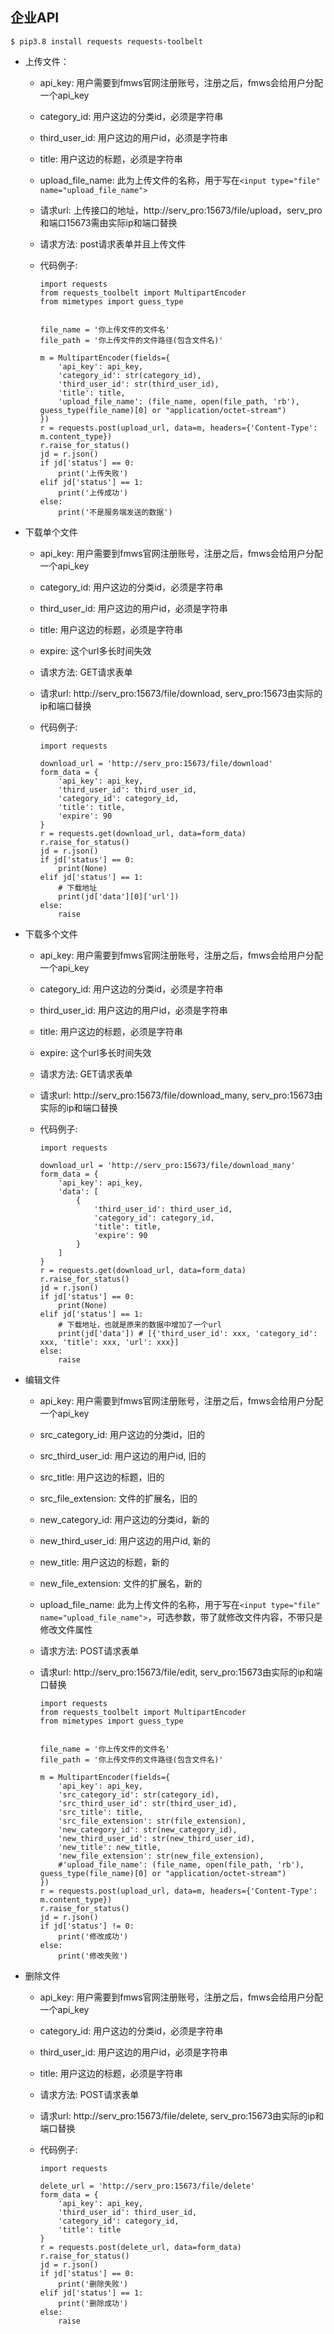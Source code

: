 ## 企业API

```
$ pip3.8 install requests requests-toolbelt
```

* 上传文件：
  * api_key: 用户需要到fmws官网注册账号，注册之后，fmws会给用户分配一个api_key
  * category_id: 用户这边的分类id，必须是字符串
  * third_user_id: 用户这边的用户id，必须是字符串
  * title: 用户这边的标题，必须是字符串
  * upload_file_name: 此为上传文件的名称，用于写在`<input type="file" name="upload_file_name">`
  * 请求url: 上传接口的地址，http://serv_pro:15673/file/upload，serv_pro和端口15673需由实际ip和端口替换
  * 请求方法: post请求表单并且上传文件
  * 代码例子:
  
    ```
    import requests
    from requests_toolbelt import MultipartEncoder
    from mimetypes import guess_type
    
    
    file_name = '你上传文件的文件名'
    file_path = '你上传文件的文件路径(包含文件名)'
    
    m = MultipartEncoder(fields={
        'api_key': api_key,
        'category_id': str(category_id),
        'third_user_id': str(third_user_id),
        'title': title,
        'upload_file_name': (file_name, open(file_path, 'rb'), guess_type(file_name)[0] or "application/octet-stream")
    })
    r = requests.post(upload_url, data=m, headers={'Content-Type': m.content_type})
    r.raise_for_status()
    jd = r.json()
    if jd['status'] == 0:
        print('上传失败')
    elif jd['status'] == 1:
        print('上传成功')
    else:
        print('不是服务端发送的数据')
    ```
    
* 下载单个文件
  * api_key: 用户需要到fmws官网注册账号，注册之后，fmws会给用户分配一个api_key
  * category_id: 用户这边的分类id，必须是字符串
  * third_user_id: 用户这边的用户id，必须是字符串
  * title: 用户这边的标题，必须是字符串
  * expire: 这个url多长时间失效
  * 请求方法: GET请求表单
  * 请求url: http://serv_pro:15673/file/download, serv_pro:15673由实际的ip和端口替换
  * 代码例子:
    
    ```
    import requests
    
    download_url = 'http://serv_pro:15673/file/download'
    form_data = {
        'api_key': api_key,
        'third_user_id': third_user_id,
        'category_id': category_id,
        'title': title,
        'expire': 90
    }
    r = requests.get(download_url, data=form_data)
    r.raise_for_status()
    jd = r.json()
    if jd['status'] == 0:
        print(None)
    elif jd['status'] == 1:
        # 下载地址
        print(jd['data'][0]['url'])
    else:
        raise
    ```
    
* 下载多个文件
  * api_key: 用户需要到fmws官网注册账号，注册之后，fmws会给用户分配一个api_key
  * category_id: 用户这边的分类id，必须是字符串
  * third_user_id: 用户这边的用户id，必须是字符串
  * title: 用户这边的标题，必须是字符串
  * expire: 这个url多长时间失效
  * 请求方法: GET请求表单
  * 请求url: http://serv_pro:15673/file/download_many, serv_pro:15673由实际的ip和端口替换
  * 代码例子:
  
    ```
    import requests
    
    download_url = 'http://serv_pro:15673/file/download_many'
    form_data = {
        'api_key': api_key,
        'data': [
            {
                'third_user_id': third_user_id,
                'category_id': category_id,
                'title': title,
                'expire': 90
            }
        ]
    }
    r = requests.get(download_url, data=form_data)
    r.raise_for_status()
    jd = r.json()
    if jd['status'] == 0:
        print(None)
    elif jd['status'] == 1:
        # 下载地址，也就是原来的数据中增加了一个url
        print(jd['data']) # [{'third_user_id': xxx, 'category_id': xxx, 'title': xxx, 'url': xxx}]
    else:
        raise
    ```
    
* 编辑文件
  * api_key: 用户需要到fmws官网注册账号，注册之后，fmws会给用户分配一个api_key
  * src_category_id: 用户这边的分类id，旧的
  * src_third_user_id: 用户这边的用户id, 旧的
  * src_title: 用户这边的标题，旧的
  * src_file_extension: 文件的扩展名，旧的
  * new_category_id: 用户这边的分类id，新的
  * new_third_user_id: 用户这边的用户id, 新的
  * new_title: 用户这边的标题，新的
  * new_file_extension: 文件的扩展名，新的
  * upload_file_name: 此为上传文件的名称，用于写在`<input type="file" name="upload_file_name">`，可选参数，带了就修改文件内容，不带只是修改文件属性
  * 请求方法: POST请求表单
  * 请求url: http://serv_pro:15673/file/edit, serv_pro:15673由实际的ip和端口替换
  
    ```
    import requests
    from requests_toolbelt import MultipartEncoder
    from mimetypes import guess_type
    
    
    file_name = '你上传文件的文件名'
    file_path = '你上传文件的文件路径(包含文件名)'
    
    m = MultipartEncoder(fields={
        'api_key': api_key,
        'src_category_id': str(category_id),
        'src_third_user_id': str(third_user_id),
        'src_title': title,
        'src_file_extension': str(file_extension),
        'new_category_id': str(new_category_id),
        'new_third_user_id': str(new_third_user_id),
        'new_title': new_title,
        'new_file_extension': str(new_file_extension),
        #'upload_file_name': (file_name, open(file_path, 'rb'), guess_type(file_name)[0] or "application/octet-stream")
    })
    r = requests.post(upload_url, data=m, headers={'Content-Type': m.content_type})
    r.raise_for_status()
    jd = r.json()
    if jd['status'] != 0:
        print('修改成功')
    else:
        print('修改失败')
    ```
    
* 删除文件
  * api_key: 用户需要到fmws官网注册账号，注册之后，fmws会给用户分配一个api_key
  * category_id: 用户这边的分类id，必须是字符串
  * third_user_id: 用户这边的用户id，必须是字符串
  * title: 用户这边的标题，必须是字符串
  * 请求方法: POST请求表单
  * 请求url: http://serv_pro:15673/file/delete, serv_pro:15673由实际的ip和端口替换
  * 代码例子:
  
    ```
    import requests
    
    delete_url = 'http://serv_pro:15673/file/delete'
    form_data = {
        'api_key': api_key,
        'third_user_id': third_user_id,
        'category_id': category_id,
        'title': title
    }
    r = requests.post(delete_url, data=form_data)
    r.raise_for_status()
    jd = r.json()
    if jd['status'] == 0:
        print('删除失败')
    elif jd['status'] == 1:
        print('删除成功')
    else:
        raise
    ```